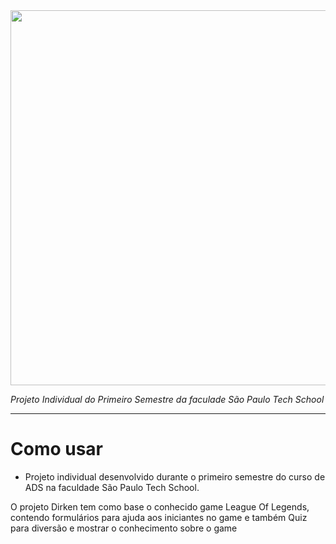 <img src="file:///C:/Users/Lucas/Downloads/Blue%20and%20White%20Illustrated%20Gaming%20Logo%201.svg" width="600px">


_Projeto Individual do Primeiro Semestre  da faculade São Paulo Tech School_

<hr>

# Como usar

- Projeto individual desenvolvido durante o primeiro semestre do curso de ADS na faculdade São Paulo Tech School.

O projeto Dirken tem como base o conhecido game League Of Legends, contendo formulários para ajuda aos iniciantes 
no game e também Quiz para diversão e mostrar o conhecimento sobre o game


